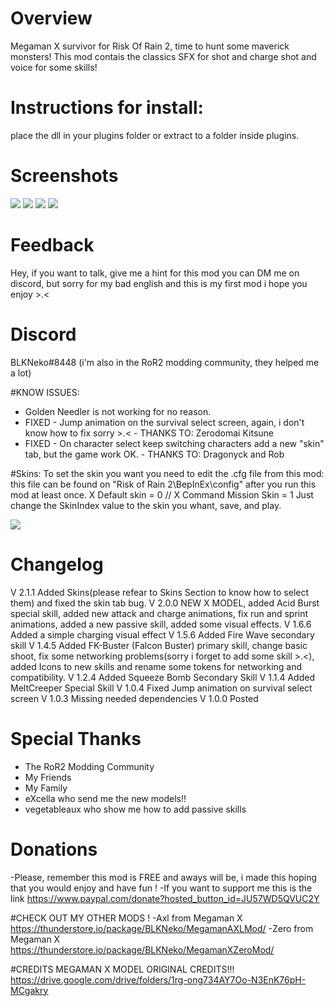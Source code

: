 # Overview
Megaman X survivor for Risk Of Rain 2, time to hunt some maverick monsters!
This mod contais the classics SFX for shot and charge shot and voice for some skills!

# Instructions for install:
place the dll in your plugins folder or extract to a folder inside plugins.


# Screenshots
![](https://i.imgur.com/6wxbu0M.png)
![](https://i.imgur.com/e7Xdapm.png)
![](https://i.imgur.com/gtfzcpG.png)
![](https://i.imgur.com/pFeJtnX.png)

# Feedback
Hey, if you want to talk, give me a hint for this mod you can DM me on discord, but sorry for my bad english and this is my first mod i hope you enjoy   >.<

# Discord
BLKNeko#8448 (i'm also in the RoR2 modding community, they helped me a lot)

#KNOW ISSUES:
- Golden Needler is not working for no reason.
- FIXED - Jump animation on the survival select screen, again, i don't know how to fix sorry >.< - THANKS TO: Zerodomai Kitsune
- FIXED - On character select keep switching characters add a new "skin" tab, but the game work OK. - THANKS TO: Dragonyck and Rob


#Skins:
To set the skin you want you need to edit the .cfg file from this mod: this file can be found on "Risk of Rain 2\BepInEx\config" after you run this mod at least once.
X Default skin = 0 // X Command Mission Skin = 1
Just change the SkinIndex value to the skin you whant, save, and play.

![](https://i.imgur.com/qamFTRl.png)



# Changelog
V 2.1.1 Added Skins(please refear to Skins Section to know how to select them) and fixed the skin tab bug.
V 2.0.0 NEW X MODEL, added Acid Burst special skill, added new attack and charge animations, fix run and sprint animations, added a new passive skill, added some visual effects.
V 1.6.6 Added a simple charging visual effect
V 1.5.6 Added Fire Wave secondary skill
V 1.4.5 Added FK-Buster (Falcon Buster) primary skill, change basic shoot, fix some networking problems(sorry i forget to add some skill >.<), added Icons to new skills and rename some tokens for networking and compatibility.
V 1.2.4 Added Squeeze Bomb Secondary Skill
V 1.1.4 Added MeltCreeper Special Skill
V 1.0.4 Fixed Jump animation on survival select screen
V 1.0.3 Missing needed dependencies
V 1.0.0 Posted

# Special Thanks
- The RoR2 Modding Community
- My Friends
- My Family
- eXcella who send me the new models!!
- vegetableaux who show me how to add passive skills

# Donations
-Please, remember this mod is FREE and aways will be, i made this hoping that you would enjoy and have fun !
-If you want to support me this is the link
https://www.paypal.com/donate?hosted_button_id=JU57WD5QVUC2Y

#CHECK OUT MY OTHER MODS !
-Axl from Megaman X
https://thunderstore.io/package/BLKNeko/MegamanAXLMod/
-Zero from Megaman X
https://thunderstore.io/package/BLKNeko/MegamanXZeroMod/

#CREDITS
MEGAMAN X MODEL ORIGINAL CREDITS!!!
https://drive.google.com/drive/folders/1rg-ong734AY7Oo-N3EnK76pH-MCgakry
